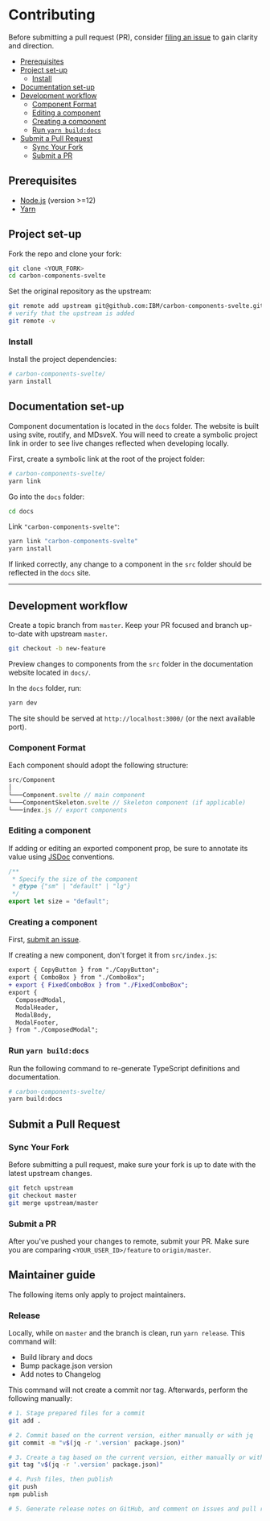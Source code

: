 # Contributing

Before submitting a pull request (PR), consider [filing an issue](https://github.com/carbon-design-system/carbon-components-svelte/issues) to gain clarity and direction.

- [Prerequisites](#prerequisites)
- [Project set-up](#project-set-up)
  - [Install](#install)
- [Documentation set-up](#documentation-set-up)
- [Development workflow](#development-workflow)
  - [Component Format](#component-format)
  - [Editing a component](#editing-a-component)
  - [Creating a component](#creating-a-component)
  - [Run `yarn build:docs`](#run-yarn-builddocs)
- [Submit a Pull Request](#submit-a-pull-request)
  - [Sync Your Fork](#sync-your-fork)
  - [Submit a PR](#submit-a-pr)

## Prerequisites

- [Node.js](https://nodejs.org/en/download/package-manager/) (version >=12)
- [Yarn](https://classic.yarnpkg.com/en/docs/install)

## Project set-up

Fork the repo and clone your fork:

```sh
git clone <YOUR_FORK>
cd carbon-components-svelte
```

Set the original repository as the upstream:

```sh
git remote add upstream git@github.com:IBM/carbon-components-svelte.git
# verify that the upstream is added
git remote -v
```

### Install

Install the project dependencies:

```sh
# carbon-components-svelte/
yarn install
```

## Documentation set-up

Component documentation is located in the `docs` folder. The website is built using svite, routify, and MDsveX. You will need to create a symbolic project link in order to see live changes reflected when developing locally.

First, create a symbolic link at the root of the project folder:

```sh
# carbon-components-svelte/
yarn link
```

Go into the `docs` folder:

```sh
cd docs
```

Link `"carbon-components-svelte"`:

```sh
yarn link "carbon-components-svelte"
yarn install
```

If linked correctly, any change to a component in the `src` folder should be reflected in the `docs` site.

---

## Development workflow

Create a topic branch from `master`. Keep your PR focused and branch up-to-date with upstream `master`.

```sh
git checkout -b new-feature
```

Preview changes to components from the `src` folder in the documentation website located in `docs/`.

In the `docs` folder, run:

```sh
yarn dev
```

The site should be served at `http://localhost:3000/` (or the next available port).

### Component Format

Each component should adopt the following structure:

```js
src/Component
│
└───Component.svelte // main component
└───ComponentSkeleton.svelte // Skeleton component (if applicable)
└───index.js // export components
```

### Editing a component

If adding or editing an exported component prop, be sure to annotate its value using [JSDoc](https://jsdoc.app/) conventions.

```js
/**
 * Specify the size of the component
 * @type {"sm" | "default" | "lg"}
 */
export let size = "default";
```

### Creating a component

First, [submit an issue](https://github.com/carbon-design-system/carbon-components-svelte/issues).

If creating a new component, don't forget it from `src/index.js`:

```diff
export { CopyButton } from "./CopyButton";
export { ComboBox } from "./ComboBox";
+ export { FixedComboBox } from "./FixedComboBox";
export {
  ComposedModal,
  ModalHeader,
  ModalBody,
  ModalFooter,
} from "./ComposedModal";
```

### Run `yarn build:docs`

Run the following command to re-generate TypeScript definitions and documentation.

```sh
# carbon-components-svelte/
yarn build:docs
```

## Submit a Pull Request

### Sync Your Fork

Before submitting a pull request, make sure your fork is up to date with the latest upstream changes.

```sh
git fetch upstream
git checkout master
git merge upstream/master
```

### Submit a PR

After you've pushed your changes to remote, submit your PR. Make sure you are comparing `<YOUR_USER_ID>/feature` to `origin/master`.

## Maintainer guide

The following items only apply to project maintainers.

### Release

Locally, while on `master` and the branch is clean, run `yarn release`. This command will:

- Build library and docs
- Bump package.json version
- Add notes to Changelog

This command will not create a commit nor tag. Afterwards, perform the following manually:

```sh
# 1. Stage prepared files for a commit
git add .

# 2. Commit based on the current version, either manually or with jq
git commit -m "v$(jq -r '.version' package.json)"

# 3. Create a tag based on the current version, either manually or with `jq`:
git tag "v$(jq -r '.version' package.json)"

# 4. Push files, then publish
git push
npm publish

# 5. Generate release notes on GitHub, and comment on issues and pull requests
```

